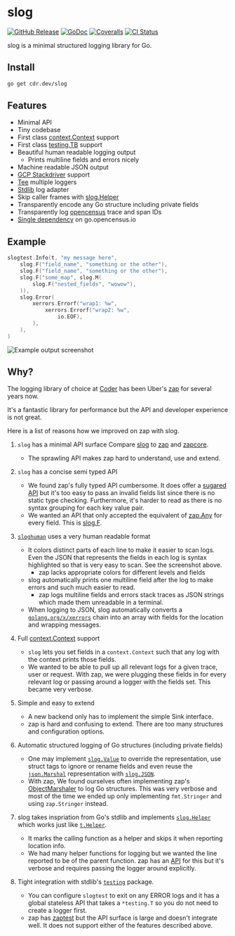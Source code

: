 # slog

[![GitHub Release](https://img.shields.io/github/v/release/cdr/slog?color=6b9ded&sort=semver)](https://github.com/cdr/slog/releases)
[![GoDoc](https://godoc.org/cdr.dev/slog?status.svg)](https://godoc.org/cdr.dev/slog)
[![Coveralls](https://img.shields.io/coveralls/github/cdr/slog?color=65d6a4)](https://coveralls.io/github/cdr/slog)
[![CI Status](https://github.com/cdr/slog/workflows/ci/badge.svg)](https://github.com/cdr/slog/actions)

slog is a minimal structured logging library for Go.

## Install

```bash
go get cdr.dev/slog
```

## Features

- Minimal API
- Tiny codebase
- First class [context.Context](https://blog.golang.org/context) support
- First class [testing.TB](https://godoc.org/cdr.dev/slog/slogtest) support
- Beautiful human readable logging output
  - Prints multiline fields and errors nicely
- Machine readable JSON output
- [GCP Stackdriver](https://godoc.org/cdr.dev/slog/sloggers/slogstackdriver) support
- [Tee](https://godoc.org/cdr.dev/slog#Tee) multiple loggers
- [Stdlib](https://godoc.org/cdr.dev/slog#Stdlib) log adapter
- Skip caller frames with [slog.Helper](https://godoc.org/cdr.dev/slog#Helper)
- Transparently encode any Go structure including private fields
- Transparently log [opencensus](https://godoc.org/go.opencensus.io/trace) trace and span IDs
- [Single dependency](https://godoc.org/cdr.dev/slog?imports) on go.opencensus.io

## Example

```go
slogtest.Info(t, "my message here",
    slog.F("field_name", "something or the other"),
    slog.F("field_name", "something or the other"),
    slog.F("some_map", slog.M(
        slog.F("nested_fields", "wowow"),
    )),
    slog.Error(
        xerrors.Errorf("wrap1: %w",
            xerrors.Errorf("wrap2: %w",
                io.EOF),
        ),
    ),
)
```

![Example output screenshot](https://i.imgur.com/o8uW4Oy.png)

## Why?

The logging library of choice at [Coder](https://github.com/cdr) has been Uber's [zap](https://github.com/uber-go/zap)
for several years now.

It's a fantastic library for performance but the API and developer experience is not great.

Here is a list of reasons how we improved on zap with slog.

1. `slog` has a minimal API surface
   Compare [slog](https://godoc.org/cdr.dev/slog) to [zap](https://godoc.org/go.uber.org/zap) and [zapcore](https://godoc.org/go.uber.org/zap/zapcore).

   - The sprawling API makes zap hard to understand, use and extend.

1. `slog` has a concise semi typed API

   - We found zap's fully typed API cumbersome. It does offer a
     [sugared API](https://godoc.org/go.uber.org/zap#hdr-Choosing_a_Logger)
     but it's too easy to pass an invalid fields list since there is no static type checking.
     Furthermore, it's harder to read as there is no syntax grouping for each key value pair.
   - We wanted an API that only accepted the equivalent of [zap.Any](https://godoc.org/go.uber.org/zap#Any) for every field.
     This is [slog.F](https://godoc.org/cdr.dev/slog#F).

1. [`sloghuman`](https://godoc.org/cdr.dev/slog/sloggers/sloghuman) uses a very human readable format

    - It colors distinct parts of each line to make it easier to scan logs. Even the JSON that represents
      the fields in each log is syntax highlighted so that is very easy to scan. See the screenshot above.
        - zap lacks appropriate colors for different levels and fields
    - slog automatically prints one multiline field after the log to make errors and such much easier to read.
        - zap logs multiline fields and errors stack traces as JSON strings which made them unreadable in a terminal.
    - When logging to JSON, slog automatically converts a [`golang.org/x/xerrors`](https://golang.org/x/xerrors) chain
      into an array with fields for the location and wrapping messages.

1. Full [context.Context](https://blog.golang.org/context) support

   - `slog` lets you set fields in a `context.Context` such that any log with the context prints those fields.
   - We wanted to be able to pull up all relevant logs for a given trace, user or request. With zap, we were plugging
     these fields in for every relevant log or passing around a logger with the fields set. This became very verbose.

1. Simple and easy to extend

   - A new backend only has to implement the simple Sink interface.
   - zap is hard and confusing to extend. There are too many structures and configuration options.

1. Automatic structured logging of Go structures (including private fields)

   - One may implement [`slog.Value`](https://godoc.org/cdr.dev/slog#Value) to override the representation,
     use struct tags to ignore or rename fields and even reuse the
     [`json.Marshal`](https://golang.org/pkg/encoding/json/#Marshal) representation
     with [`slog.JSON`](https://godoc.org/cdr.dev/slog#JSON).
   - With zap, We found ourselves often implementing zap's
     [ObjectMarshaler](https://godoc.org/go.uber.org/zap/zapcore#ObjectMarshaler) to log Go structures. This was
     very verbose and most of the time we ended up only implementing `fmt.Stringer` and using `zap.Stringer`
     instead.

1. slog takes inspriation from Go's stdlib and implements [`slog.Helper`](https://godoc.org/cdr.dev/slog#Helper) which works just like
   [`t.Helper`](https://golang.org/pkg/testing/#T.Helper).

   - It marks the calling function as a helper and skips it when reporting location info.
   - We had many helper functions for logging but we wanted the line reported to be of the parent function.
     zap has an [API](https://godoc.org/go.uber.org/zap#AddCallerSkip) for this but it's verbose and requires
     passing the logger around explicitly.

1. Tight integration with stdlib's [`testing`](https://golang.org/pkg/testing) package.
   - You can configure `slogtest` to exit on any ERROR logs and it has a global stateless API
     that takes a `*testing.T` so you do not need to create a logger first.
   - zap has [zaptest](https://godoc.org/go.uber.org/zap/zaptest) but the API surface is large and doesn't
     integrate well. It does not support either of the features described above.
